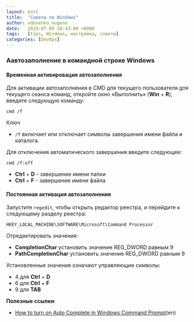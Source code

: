 ```yaml
---
layout: post
title:  "Советы по Windows"
author: vdovenko_eugene
date:   2019-07-09 20:43:00 +0000
tags:   [tips, Windows, настройка, советы]
categories: [DevOps]
---
```


### Аавтозаполнение в командной строке Windows

#### Временная активировация автозаполнения

Для активации автозаполнения в CMD для текущего пользователя для текущего сеанса команд, откройте 
окно «Выполнить» (__Win__ + __R__), введите следующую команду:

```
cmd /f
```

Ключ 
- `/f` включает или отключает символы завершения имени файла и каталога.


Для отключения автоматического завершения введите следующее:
```
cmd /f:off
```

- __Ctrl__ + __D__ - завершение имени папки 
- __Ctrl__ + __F__ - завершение имени файла

#### Постоянная активация автозаполнения

Запустите `regedit`, чтобы открыть редактор реестра, и перейдите к следующему разделу реестра:

```
HKEY_LOCAL_MACHINE\SOFTWARE\Microsoft\Command Processor
```

Отредактировать значения:
- __CompletionChar__ установить значение REG_DWORD равным 9
- __PathCompletionChar__ установить значение REG_DWORD равным 9

Установленные значения означают управляющие символы:
- 4 для __Ctrl__ + __D__
- 6 для __Ctrl__ + __F__
- 9 для __TAB__


__Полезные ссылки__:
- [How to turn on Auto Complete in Windows Command Prompt](https://www.thewindowsclub.com/autocomplete-in-windows-command-prompt)(en)
